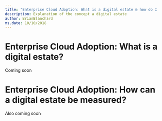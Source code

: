 ```yaml
---
title: "Enterprise Cloud Adoption: What is a digital estate & how do I measure it?"
description: Explanation of the concept a digital estate
author: BrianBlanchard
ms.date: 10/10/2018
---
```


# Enterprise Cloud Adoption: What is a digital estate?

Coming soon

# Enterprise Cloud Adoption: How can a digital estate be measured?

Also coming soon

